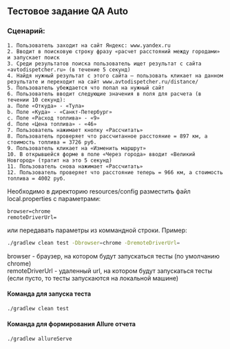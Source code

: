 ## Tecтовое задание QA Auto

### Сценарий:
    1. Пользователь заходит на сайт Яндекс: www.yandex.ru
    2. Вводит в поисковую строку фразу «расчет расстояний между городами» и запускает поиск
    3. Среди результатов поиска пользователь ищет результат с сайта «avtodispetcher.ru» (в течение 5 секунд)
    4. Найдя нужный результат с этого сайта – пользовать кликает на данном результате и переходит на сайт www.avtodispetcher.ru/distance/
    5. Пользователь убеждается что попал на нужный сайт
    6. Пользователь вводит следующие значения в поля для расчета (в течении 10 секунд):
    a. Поле «Откуда» - «Тула»
    b. Поле «Куда» - «Санкт-Петербург»
    c. Поле «Расход топлива» - «9»
    d. Поле «Цена топлива» - «46»
    7. Пользователь нажимает кнопку «Рассчитать»
    8. Пользователь проверяет что рассчитанное расстояние = 897 км, а стоимость топлива = 3726 руб.
    9. Пользователь кликает на «Изменить маршрут»
    10. В открывшейся форме в поле «Через города» вводит «Великий Новгород» (тратит на это 5 секунд)
    11. Пользователь снова нажимает «Рассчитать»
    12. Пользователь проверяет что расстояние теперь = 966 км, а стоимость топлива = 4002 руб.
    
Необходимо в директорию resources/config разместить файл local.properties с параметрами:
```
browser=chrome
remoteDriverUrl=
```
или передавать параметры из коммандной строки. Пример:
```bash
./gradlew clean test -Dbrowser=chrome -DremoteDriverUrl=
```

browser - браузер, на котором будут запускаться тесты (по умолчанию chrome) <br>
remoteDriverUrl - удаленный url, на котором будут запускаться тесты (если пусто, то тесты запускаются на локальной машине)
    
#### Команда для запуска теста
```bash
./gradlew clean test
```
#### Команда для формирования Allure отчета
```bash
./gradlew allureServe
```


